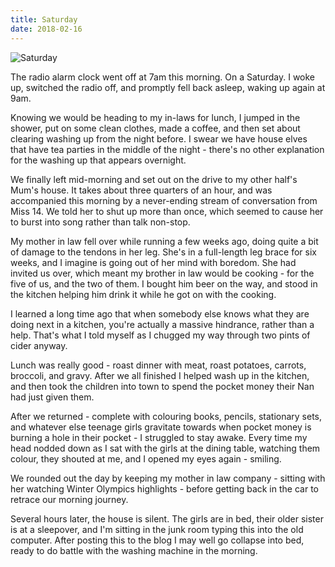 ```yaml
---
title: Saturday
date: 2018-02-16
---
```


![Saturday](https://source.unsplash.com/LuQ2ex5HY3c/1600x900)

The radio alarm clock went off at 7am this morning. On a Saturday. I woke up, switched the radio off, and promptly fell back asleep, waking up again at 9am.

Knowing we would be heading to my in-laws for lunch, I jumped in the shower, put on some clean clothes, made a coffee, and then set about clearing washing up from the night before. I swear we have house elves that have tea parties in the middle of the night - there's no other explanation for the washing up that appears overnight.

We finally left mid-morning and set out on the drive to my other half's Mum's house. It takes about three quarters of an hour, and was accompanied this morning by a never-ending stream of conversation from Miss 14. We told her to shut up more than once, which seemed to cause her to burst into song rather than talk non-stop.

My mother in law fell over while running a few weeks ago, doing quite a bit of damage to the tendons in her leg. She's in a full-length leg brace for six weeks, and I imagine is going out of her mind with boredom. She had invited us over, which meant my brother in law would be cooking - for the five of us, and the two of them. I bought him beer on the way, and stood in the kitchen helping him drink it while he got on with the cooking.

I learned a long time ago that when somebody else knows what they are doing next in a kitchen, you're actually a massive hindrance, rather than a help. That's what I told myself as I chugged my way through two pints of cider anyway.

Lunch was really good - roast dinner with meat, roast potatoes, carrots, broccoli, and gravy. After we all finished I helped wash up in the kitchen, and then took the children into town to spend the pocket money their Nan had just given them.

After we returned - complete with colouring books, pencils, stationary sets, and whatever else teenage girls gravitate towards when pocket money is burning a hole in their pocket - I struggled to stay awake. Every time my head nodded down as I sat with the girls at the dining table, watching them colour, they shouted at me, and I opened my eyes again - smiling.

We rounded out the day by keeping my mother in law company - sitting with her watching Winter Olympics highlights - before getting back in the car to retrace our morning journey.

Several hours later, the house is silent. The girls are in bed, their older sister is at a sleepover, and I'm sitting in the junk room typing this into the old computer. After posting this to the blog I may well go collapse into bed, ready to do battle with the washing machine in the morning.